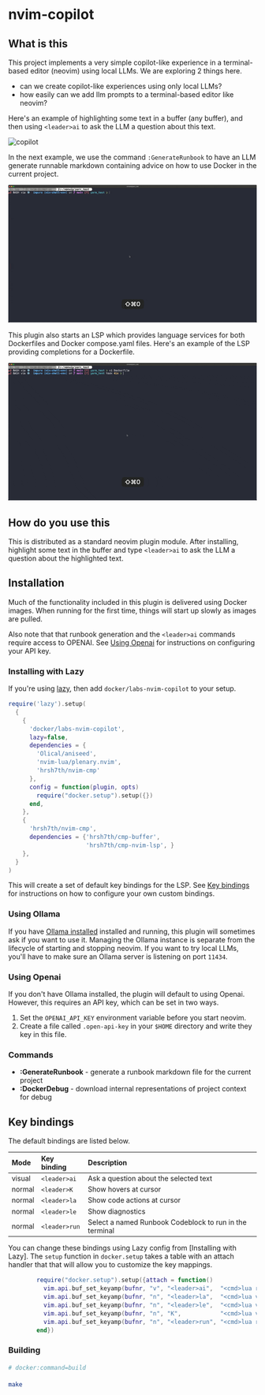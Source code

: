 # nvim-copilot

## What is this

This project implements a very simple copilot-like experience in a terminal-based editor (neovim)
using local LLMs.  We are exploring 2 things here.

* can we create copilot-like experiences using only local LLMs?
* how easily can we add llm prompts to a terminal-based editor like neovim?

Here's an example of highlighting some text in a buffer (any buffer), and then using `<leader>ai` to ask the 
LLM a question about this text.

![copilot](./assets/ask.gif)

In the next example, we use the command `:GenerateRunbook` to have an LLM generate runnable markdown containing
advice on how to use Docker in the current project.

![markdown](./assets/runnable_markdown.gif)

This plugin also starts an LSP which provides language services for both 
Dockerfiles and Docker compose.yaml files.  Here's an example of the LSP providing completions for a Dockerfile.

![dockerfile_scout](./assets/dockerfile.gif)

## How do you use this

This is distributed as a standard neovim plugin module.  After installing, highlight some text in the buffer 
and type `<leader>ai` to ask the LLM a question about the highlighted text.

## Installation

Much of the functionality included in this plugin is delivered using Docker images.  When running for the first
time, things will start up slowly as images are pulled.

Also note that that runbook generation and the `<leader>ai` commands require access to OPENAI.  See [Using Openai](#using-openai) for instructions
on configuring your API key.

### Installing with Lazy

If you're using [lazy](https://github.com/folke/lazy.nvim), then add `docker/labs-nvim-copilot` to your setup.

```lua
require('lazy').setup(
  { 
    {
      'docker/labs-nvim-copilot',
      lazy=false,
      dependencies = {
        'Olical/aniseed',
        'nvim-lua/plenary.nvim',
        'hrsh7th/nvim-cmp'
      },
      config = function(plugin, opts)
        require("docker.setup").setup({})
      end,
    },
    {
      'hrsh7th/nvim-cmp',
      dependencies = {'hrsh7th/cmp-buffer',
                      'hrsh7th/cmp-nvim-lsp', }
    },
  }
)
```

This will create a set of default key bindings for the LSP.  See [Key bindings](#key-bindings) for instructions on how to configure your own custom
bindings.

### Using Ollama

If you have [Ollama installed](https://ollama.ai/) installed and running, this plugin
will sometimes ask if you want to use it.  Managing the Ollama instance is separate from
the lifecycle of starting and stopping neovim. If you want to try local LLMs, you'll have to make sure
an Ollama server is listening on port `11434`.

### Using Openai

If you don't have Ollama installed, the plugin will default to using Openai. However, this requires an API key, which can be set 
in two ways.

1.  Set the `OPENAI_API_KEY` environment variable before you start neovim.
2.  Create a file called `.open-api-key` in your `$HOME` directory and write they key in this file.

### Commands

* **:GenerateRunbook** - generate a runbook markdown file for the current project
* **:DockerDebug** - download internal representations of project context for debug

## Key bindings

The default bindings are listed below.

| Mode   | Key binding   | Description |
| :----  | :------       | :----- |
| visual | `<leader>ai`  | Ask a question about the selected text |
| normal | `<leader>K`   | Show hovers at cursor |
| normal | `<leader>la`  | Show code actions at cursor |
| normal | `<leader>le`  | Show diagnostics |
| normal | `<leader>run` | Select a named Runbook Codeblock to run in the terminal |

You can change these bindings using Lazy config from [Installing with Lazy].  The `setup` function
in `docker.setup` takes a table with an attach handler that that will allow you to customize the key mappings.

```lua
        require("docker.setup").setup({attach = function()
          vim.api.buf_set_keyamp(bufnr, "v", "<leader>ai",  "<cmd>lua require('nano-copilot').copilot()<CR>", {noremap = true})
          vim.api.buf_set_keyamp(bufnr, "n", "<leader>la",  "<cmd>lua vim.lsp.buf.code_action()<CR>", {noremap = true})
          vim.api.buf_set_keyamp(bufnr, "n", "<leader>le",  "<cmd>lua vim.diagnostic.open_float()<CR>", {noremap = true})
          vim.api.buf_set_keyamp(bufnr, "n", "K",           "<cmd>lua vim.lsp.buf.hover()<CR>", {noremap = true})
          vim.api.buf_set_keyamp(bufnr, "n", "<leader>run", "<cmd>lua require('lsps').runInTerminal()<CR>", {noremap = true})
        end})
```

### Building

```sh
# docker:command=build

make
```


